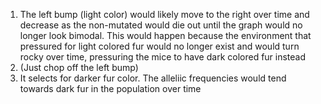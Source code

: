 1. The left bump (light color) would likely move to the right over time and decrease as the non-mutated would die out until the graph would no longer look bimodal. This would happen because the environment that pressured for light colored fur would no longer exist and would turn rocky over time, pressuring the mice to have dark colored fur instead
2. (Just chop off the left bump)
3. It selects for darker fur color. The alleliic frequencies would tend towards dark fur in the population over time